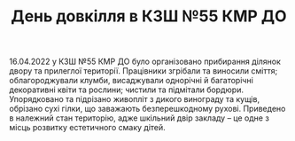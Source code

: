 ﻿---
title: День довкілля в КЗШ №55 КМР ДО
---

16.04.2022 у КЗШ №55 КМР ДО було організовано прибирання ділянок двору та прилеглої території. Працівники згрібали та виносили сміття; облагороджували клумби, висаджували однорічні й багаторічні декоративні квіти та рослини; чистили та підмітали бордюри. Упорядковано та підрізано живопліт з дикого винограду та кущів, обрізано сухі гілки, що заважають безперешкодному рухові. Приведено в належний стан територію, адже шкільний двір закладу – це одне з місць розвитку естетичного смаку дітей.

<slideshow />
